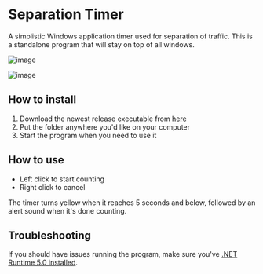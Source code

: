 # Separation Timer
A simplistic Windows application timer used for separation of traffic. This is a standalone program that will stay on top of all windows.

![image](https://user-images.githubusercontent.com/2505044/110542508-6ac6fc80-8129-11eb-9b68-6fb4ddf2a63d.png)

![image](https://user-images.githubusercontent.com/2505044/110542552-76b2be80-8129-11eb-9a90-b43ffadb30c9.png)

## How to install
1. Download the newest release executable from [here](https://github.com/Vatsim-Scandinavia/separation-timer/releases)
2. Put the folder anywhere you'd like on your computer
3. Start the program when you need to use it

## How to use
- Left click to start counting
- Right click to cancel

The timer turns yellow when it reaches 5 seconds and below, followed by an alert sound when it's done counting.

## Troubleshooting
If you should have issues running the program, make sure you've [.NET Runtime 5.0 installed](https://dotnet.microsoft.com/download).
